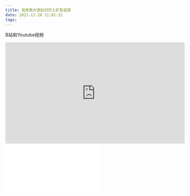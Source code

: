 ```yaml
---
title: 我来教大家如何开土矿割韭菜
date: 2021-11-20 11:01:31
tags:
---
```

B站和Youtube视频

<iframe width="560" height="315" src="https://www.youtube.com/embed/Z01yLDLOnP8" title="YouTube video player" frameborder="0" allow="accelerometer; autoplay; clipboard-write; encrypted-media; gyroscope; picture-in-picture" allowfullscreen></iframe>

<iframe src="//player.bilibili.com/player.html?aid=933384289&bvid=BV1RT4y1Z7ZK&cid=420708682&page=1" scrolling="no" border="0" frameborder="no" framespacing="0" allowfullscreen="true"> </iframe>